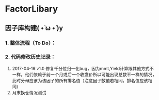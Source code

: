# FactorLibary
## 因子库构建( •̀ ω •́ )y
### 1. 整体流程（To Do）：

### 2. 代码修改历史记录：
1. 2017-04-16 v1.0 修复千分位归一化bug，因为mmt,Yield计算跟其他方式不一样，他们依赖于前一个月或后一个收盘价所以可能出现总数不一样的情况，此时分母应该为该因子的所有排名值（注意因子数值若相同，排名值应该相同）
2. 月末换仓情况测试